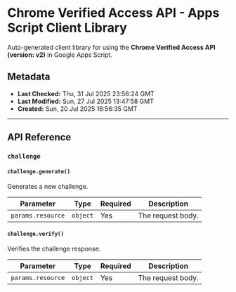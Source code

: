 # Chrome Verified Access API - Apps Script Client Library

Auto-generated client library for using the **Chrome Verified Access API (version: v2)** in Google Apps Script.

## Metadata

- **Last Checked:** Thu, 31 Jul 2025 23:56:24 GMT
- **Last Modified:** Sun, 27 Jul 2025 13:47:58 GMT
- **Created:** Sun, 20 Jul 2025 16:56:35 GMT



---

## API Reference

### `challenge`

#### `challenge.generate()`

Generates a new challenge.

| Parameter | Type | Required | Description |
|---|---|---|---|
| `params.resource` | `object` | Yes | The request body. |

#### `challenge.verify()`

Verifies the challenge response.

| Parameter | Type | Required | Description |
|---|---|---|---|
| `params.resource` | `object` | Yes | The request body. |